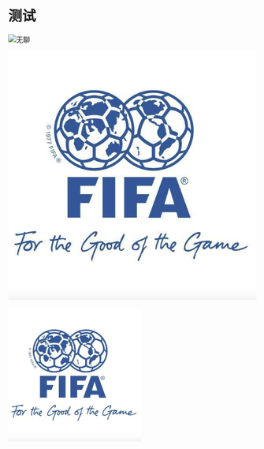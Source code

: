 # 测试
![无聊](http://5b0988e595225.cdn.sohucs.com/images/20190408/7ef1b3dc023e46f6b4e4edf302db4efd.gif)

![无聊](https://raw.githubusercontent.com/hyunmau/TV/main/fifa.jpg)

<img src="https://raw.githubusercontent.com/hyunmau/TV/main/fifa.jpg" width="270">